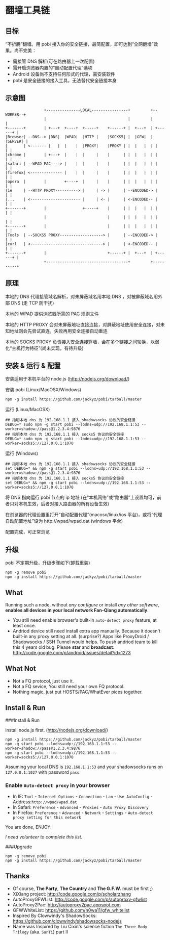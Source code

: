 # 翻墙工具链

目标
----

“不折腾”翻墙。用 pobi 接入你的安全链接，最简配置，即可达到“全网翻墙”效果。尚不完美：

* 需接管 DNS 解析(可在路由器上一次配置)
* 需开启浏览器内置的“自动配置代理”选项
* Android 设备尚不支持任何形式的代理，需安装软件
* pobi 是安全链接的接入工具，无法替代安全链接本身

示意图
------
```
                 +---------------LOCAL----------------+         +--WORKER--+
                 |                                    |         |          |
+-------+        | +---+  +----+  +-----+    +------+ |  +---+  | +------+ |
|Browser| --DNS--> |DNS|  |WPAD|  |HTTP |    |SOCKS5| |  |GFW|  | |SERVER| |
|       | <------- |   |  |    |  |PROXY|    |PROXY | |  |   |  | |      | |
|chrome |        | +---+  |    |  |     |    |      | |  |   |  | |      | |
|safari | --WPAD PAC----> |    |  |     |    |      | |  |   |  | |      | |
|firefox| <-------------- |    |  |     |    |      | |  |   |  | |      | |
|opera  |        |        +----+  |     |    |      | |  |   |  | |      | |
|ie     | --HTTP PROXY----------> |     | -> |      | --ENCODED-> |      | |
|...    | <---------------------- |     | <- |      | <-ENCODED-- |      | |
+-------+        |                +-----+    |      | |  |   |  | |      | |
                 |                           |      | |  |   |  | |      | |
+-------+        |                           |      | |  |   |  | |      | |
|Tools  | --SOCKS5 PROXY-------------------> |      | --ENCODED-> |      | |
|curl   | <--------------------------------> |      | <-ENCODED-- |      | |
+-------+        |                           +------+ |  +---+  | +------+ |
                 +------------------------------------+         +----------+
```

原理
----

本地的 DNS 代理接管域名解析，对未屏蔽域名用本地 DNS ，对被屏蔽域名用外部 DNS (走 TCP 防干扰)

本地的 WPAD 提供浏览器所需的 PAC 规则文件

本地的 HTTP PROXY 会对未屏蔽地址直接连接，对屏蔽地址使用安全连接，对未知地址则会先尝试直连，失败再用安全连接自动重连

本地的 SOCKS PROXY 负责接入安全连接穿墙，会在多个链接之间轮换，以弱化“主机行为特征”(尚未实现，有待升级)

安装 & 运行 & 配置
------------------

安装适用于本机平台的 node.js (http://nodejs.org/download/)

安装 pobi (Linux/MacOSX/Windows)

```
npm -g install https://github.com/jackyz/pobi/tarball/master
```

运行 (Linux/MacOSX)
```
## 指明本地 dns 为 192.168.1.1 接入 shadowsocks 协议的安全链接
DEBUG=* sudo npm -g start pobi --lodns=udp://192.168.1.1:53 --worker=shadow://pass@1.2.3.4:9876
## 指明本地 dns 为 192.168.1.1 接入 socks5 协议的安全链接
DEBUG=* sudo npm -g start pobi --lodns=udp://192.168.1.1:53 --worker=socks5://127.0.0.1:1070
```

运行 (Windows)
```
## 指明本地 dns 为 192.168.1.1 接入 shadowsocks 协议的安全链接
set DEBUG=* && npm -g start pobi --lodns=udp://192.168.1.1:53 --worker=shadow://pass@1.2.3.4:9876
## 指明本地 dns 为 192.168.1.1 接入 socks5 协议的安全链接
set DEBUG=* && npm -g start pobi --lodns=udp://192.168.1.1:53 --worker=socks5://127.0.0.1:1070
```

将 DNS 指向运行 pobi 节点的 ip 地址 (在“本机网络”或“路由器”上设置均可，前者只对本机生效，后者对接入路由器的所有设备生效)

在浏览器的代理设置里打开“自动配置代理”(macosx/linux/ios 平台)，或将“代理自动配置地址”设为 http://wpad/wpad.dat (windows 平台)

配置完成，可正常浏览

升级
---

pobi 不定期升级，升级步骤如下(卸载重装)

```
npm -g remove pobi
npm -g install https://github.com/jackyz/pobi/tarball/master
```



What
----
Running such a node, without *any configure* or install *any other software*, **enables all devices in your local network Fan-Qiang automatically**.

* You still need enable browser's built-in `auto-detect proxy` feature, at least once.
* Andriod device still need install extra app manually. Because it doesn't built-in any proxy setting at all. (surprise?) Apps like ProxyDroid / Shadowsocks / SSH Tunnel would helps. To push andriod team to kill this 4 years old bug. Please **star** and **broadcast**: http://code.google.com/p/android/issues/detail?id=1273


What Not
--------
* Not a FQ protocol, just use it.
* Not a FQ sevice, You still need your own FQ protocol.
* Nothing magic, just put HOSTS/PAC/WhatEver pices together.

Install & Run
-------------

###Install & Run

install node.js first. (http://nodejs.org/download/)

```
npm -g install https://github.com/jackyz/pobi/tarball/master
npm -g start pobi --lodns=udp://192.168.1.1:53 --worker=shadow://pass@1.2.3.4:9876
npm -g start pobi --lodns=udp://192.168.1.1:53 --worker=socks5://127.0.0.1:1070
```

Assuming your local DNS is `192.168.1.1:53` and your shadowsocks runs on `127.0.0.1:1027` with password `pass`.

### Enable `Auto-detect proxy` in your browser

* In IE: `Tool` - `Internet Options` - `Connection` - `Lan` - `Use AutoConfig` - Address:`http://wpad/wpad.dat`
* In Safari: `Preference` - `Advanced` - `Proxies` - `Auto Proxy Discovery`
* In Firefox: `Preference` - `Advanced` - `Network` - `Settings` - `Auto-detect proxy setting for this network`

You are done, ENJOY.

_I need volunteer to complete this list._

###Upgrade

```
npm -g remove pobi
npm -g install https://github.com/jackyz/pobi/tarball/master
```

Thanks
------

* Of course, __The Party__, __The Country__ and __The G.F.W.__ must be first ;)
* XiXiang project: http://code.google.com/p/scholarzhang
* AutoProxyGFWList: http://code.google.com/p/autoproxy-gfwlist
* AutoProxy2Pac: http://autoproxy2pac.appspot.com
* GFWWhiteList: https://github.com/n0wa11/gfw_whitelist
* Inspired By Clowwindy's ShadowSocks: https://github.com/clowwindy/shadowsocks-nodejs
* Name was Inspired by Liu Cixin's science fiction `The Three Body Trilogy` (aka. `SanTi`) part II
